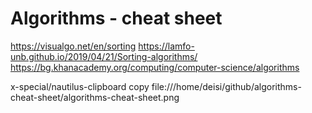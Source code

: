 # Algorithms - cheat sheet

https://visualgo.net/en/sorting
https://lamfo-unb.github.io/2019/04/21/Sorting-algorithms/
https://bg.khanacademy.org/computing/computer-science/algorithms

x-special/nautilus-clipboard
copy
file:///home/deisi/github/algorithms-cheat-sheet/algorithms-cheat-sheet.png

